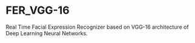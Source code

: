 # FER_VGG-16
Real Time Facial Expression Recognizer based on VGG-16 architecture of Deep Learning Neural Networks.
